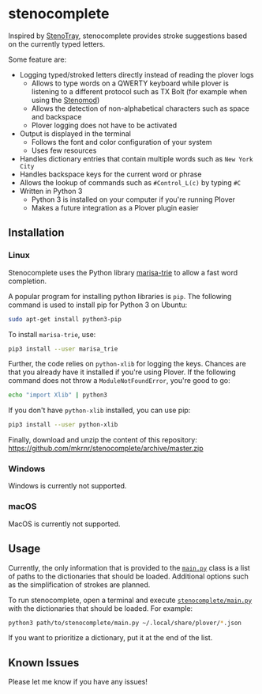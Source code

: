 # stenocomplete

Inspired by [StenoTray](https://github.com/brentn/StenoTray), stenocomplete provides stroke suggestions based on the currently typed letters.

Some feature are:

* Logging typed/stroked letters directly instead of reading the plover logs
    * Allows to type words on a QWERTY keyboard while plover is listening to a different protocol such as TX Bolt (for example when using the [Stenomod](https://stenomod.blogspot.com/))
    * Allows the detection of non-alphabetical characters such as space and backspace
    * Plover logging does not have to be activated
* Output is displayed in the terminal
    * Follows the font and color configuration of your system
    * Uses few resources
* Handles dictionary entries that contain multiple words such as `New York City`
* Handles backspace keys for the current word or phrase
* Allows the lookup of commands such as `#Control_L(c)` by typing `#C`
* Written in Python 3
    * Python 3 is installed on your computer if you're running Plover
    * Makes a future integration as a Plover plugin easier


## Installation

### Linux

Stenocomplete uses the Python library [marisa-trie](http://marisa-trie.readthedocs.io/en/latest/) to allow a fast word completion.

A popular program for installing python libraries is `pip`.
The following command is used to install pip for Python 3 on Ubuntu:
```bash
sudo apt-get install python3-pip
```

To install `marisa-trie`, use:
```bash
pip3 install --user marisa_trie
```


Further, the code relies on `python-xlib` for logging the keys.
Chances are that you already have it installed if you're using Plover. If the following command does not throw a `ModuleNotFoundError`, you're good to go:
```bash
echo "import Xlib" | python3  
```

If you don't have `python-xlib` installed, you can use pip:
```bash
pip3 install --user python-xlib
```


Finally, download and unzip the content of this repository: <https://github.com/mkrnr/stenocomplete/archive/master.zip>

### Windows

Windows is currently not supported. 

### macOS

MacOS is currently not supported.


## Usage

Currently, the only information that is provided to the [`main.py`](stenocomplete/main.py) class is a list of paths to the dictionaries that should be loaded.
Additional options such as the simplification of strokes are planned.

To run stenocomplete, open a terminal and execute [`stenocomplete/main.py`](stenocomplete/main.py) with the dictionaries that should be loaded. For example:
```bash
python3 path/to/stenocomplete/main.py ~/.local/share/plover/*.json
```

If you want to prioritize a dictionary, put it at the end of the list.

## Known Issues

Please let me know if you have any issues!
